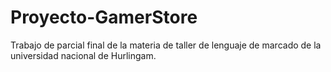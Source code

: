 # Proyecto-GamerStore
Trabajo de parcial final de la materia de taller de lenguaje de marcado de la universidad nacional de Hurlingam.
